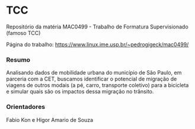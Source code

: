 # TCC
Repositório da matéria MAC0499 - Trabalho de Formatura Supervisionado (famoso TCC)


Página do trabalho: https://www.linux.ime.usp.br/~pedrogigeck/mac0499/


### Resumo
Analisando dados de mobilidade urbana do município de São Paulo, em parceria com a CET, buscamos identificar o potencial de migração de viagens de outros modais (a pé, carro, transporte coletivo) para a bicicleta e simular quais são os impactos dessa migração no trânsito.

### Orientadores
Fabio Kon e 
Higor Amario de Souza
